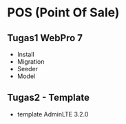 # POS (Point Of Sale)
## Tugas1 WebPro 7
- Install
- Migration
- Seeder
- Model

## Tugas2 - Template
- template AdminLTE 3.2.0